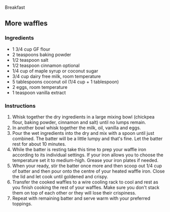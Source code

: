 Breakfast

## More waffles

### Ingredients

- 1 3/4 cup GF flour
- 2 teaspoons baking powder
- 1/2 teaspoon salt
- 1/2 teaspoon cinnamon optional
- 1/4 cup of maple syrup or coconut sugar
- 3/4 cup dairy free milk, room temperature
- 5 tablespoons coconut oil (1/4 cup + 1 tablespoon)
- 2 eggs, room temperature
- 1 teaspoon vanilla extract

### Instructions

1. Whisk together the dry ingredients in a large mixing bowl (chickpea flour, baking powder, cinnamon and salt) until no lumps remain. 
2. In another bowl whisk together the milk, oil, vanilla and eggs.
3. Pour the wet ingredients into the dry and mix with a spoon until just combined. The batter will be a little lumpy and that's fine. Let the batter rest for about 10 minutes.
4. While the batter is resting take this time to prep your waffle iron according to its individual settings. If your iron allows you to choose the temperature set it to medium-high. Grease your iron plates if needed.
5. When your ready, stir the batter once more and then scoop out 1/4 cup of batter and then pour onto the centre of your heated waffle iron. Close the lid and let cook until goldened and crispy.
6. Transfer the cooked waffles to a wire cooling rack to cool and rest as you finish cooking the rest of your waffles. Make sure you don't stack them on top of each other or they will lose their crispiness. 
7. Repeat with remaining batter and serve warm with your preferred toppings. 
